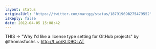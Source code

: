 ```yaml
---
layout: status
originalUrl: 'https://twitter.com/marcgg/status/187919698275479552'
isReply: false
date: 2012-04-05 15:08:42
---
```


THIS -&gt; "Why I'd like a license type setting for GitHub projects" by @thomasfuchs ~ http://t.co/KLD9OLAT
